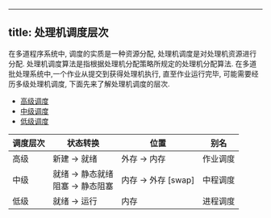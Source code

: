 
---
title: 处理机调度层次
---

在多道程序系统中, 调度的实质是⼀种资源分配, 处理机调度是对处理机资源进⾏分配. 处理机调度算法是指根据处理机分配策略所规定的处理机分配算法. 在多道批处理系统中,⼀个作业从提交到获得处理机执⾏, 直⾄作业运⾏完毕, 可能需要经历多级处理机调度, 下⾯先来了解处理机调度的层次. 

- [高级调度](/408/operating-system/高级调度.md)
- [中级调度](/408/operating-system/中级调度.md)
- [低级调度](/408/operating-system/低级调度.md)

| 调度层次 | 状态转换 | 位置 | 别名
| - | - | - | - |
| 高级 | 新建 $\to$ 就绪 | 外存 $\to$ 内存 | 作业调度
| 中级 | 就绪 $\to$ 静态就绪 <br> 阻塞 $\to$ 静态阻塞 | 内存 $\to$ 外存 [swap] | 中程调度 |
| 低级 | 就绪 $\to$ 运行 | 内存 | 进程调度
